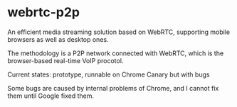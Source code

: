 webrtc-p2p
==========

An efficient media streaming solution based on WebRTC, supporting mobile browsers as well as desktop ones.

The methodology is a P2P network connected with WebRTC, which is the browser-based real-time VoIP procotol.

Current states: prototype, runnable on Chrome Canary but with bugs

Some bugs are caused by internal problems of Chrome, and I cannot fix them until Google fixed them.
